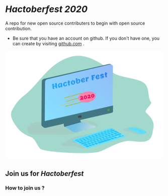 # _Hactoberfest 2020_


A repo for new open source contributers to begin with open source contribution.
- Be sure that you have an account on github. If you don't have one, you can create by visiting [github.com](https://github.com/join?ref_cta=Sign+up&ref_loc=header+logged+out&ref_page=%2F&source=header-home) .

![Happy Hactober Fest](hack.svg)

## Join us for ***Hactoberfest***

### How to join us ?
